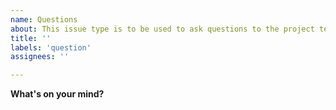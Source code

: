 ```yaml
---
name: Questions
about: This issue type is to be used to ask questions to the project team.
title: ''
labels: 'question'
assignees: ''

---
```


**What's on your mind?**

<!-- Have a question about the project? Please write it below and somebody from the team will do their best to answer. -->
